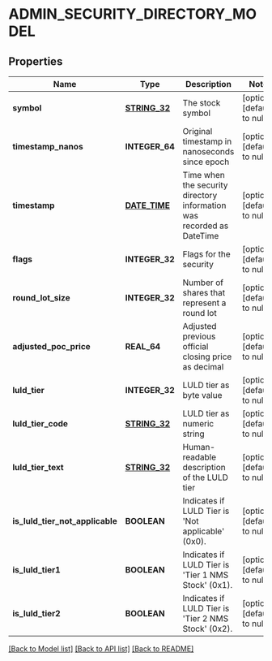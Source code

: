 # ADMIN_SECURITY_DIRECTORY_MODEL

## Properties
Name | Type | Description | Notes
------------ | ------------- | ------------- | -------------
**symbol** | [**STRING_32**](STRING_32.md) | The stock symbol | [optional] [default to null]
**timestamp_nanos** | **INTEGER_64** | Original timestamp in nanoseconds since epoch | [optional] [default to null]
**timestamp** | [**DATE_TIME**](DATE_TIME.md) | Time when the security directory information was recorded as DateTime | [optional] [default to null]
**flags** | **INTEGER_32** | Flags for the security | [optional] [default to null]
**round_lot_size** | **INTEGER_32** | Number of shares that represent a round lot | [optional] [default to null]
**adjusted_poc_price** | **REAL_64** | Adjusted previous official closing price as decimal | [optional] [default to null]
**luld_tier** | **INTEGER_32** | LULD tier as byte value | [optional] [default to null]
**luld_tier_code** | [**STRING_32**](STRING_32.md) | LULD tier as numeric string | [optional] [default to null]
**luld_tier_text** | [**STRING_32**](STRING_32.md) | Human-readable description of the LULD tier | [optional] [default to null]
**is_luld_tier_not_applicable** | **BOOLEAN** | Indicates if LULD Tier is &#39;Not applicable&#39; (0x0). | [optional] [default to null]
**is_luld_tier1** | **BOOLEAN** | Indicates if LULD Tier is &#39;Tier 1 NMS Stock&#39; (0x1). | [optional] [default to null]
**is_luld_tier2** | **BOOLEAN** | Indicates if LULD Tier is &#39;Tier 2 NMS Stock&#39; (0x2). | [optional] [default to null]

[[Back to Model list]](../README.md#documentation-for-models) [[Back to API list]](../README.md#documentation-for-api-endpoints) [[Back to README]](../README.md)


